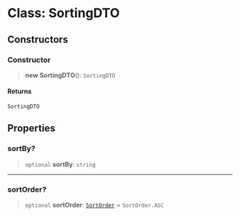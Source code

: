 # Class: SortingDTO

## Constructors

<a id="constructor"></a>

### Constructor

> **new SortingDTO**(): `SortingDTO`

#### Returns

`SortingDTO`

## Properties

<a id="sortby"></a>

### sortBy?

> `optional` **sortBy**: `string`

---

<a id="sortorder"></a>

### sortOrder?

> `optional` **sortOrder**: [`SortOrder`](/api/dtos/Enumeration.SortOrder.md) = `SortOrder.ASC`
